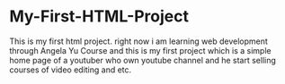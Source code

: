 # My-First-HTML-Project
This is my first html project. right now i am learning web development through Angela Yu Course and this is my first project which is a simple home page of a youtuber who own youtube channel and he start selling courses of video editing and etc.   
